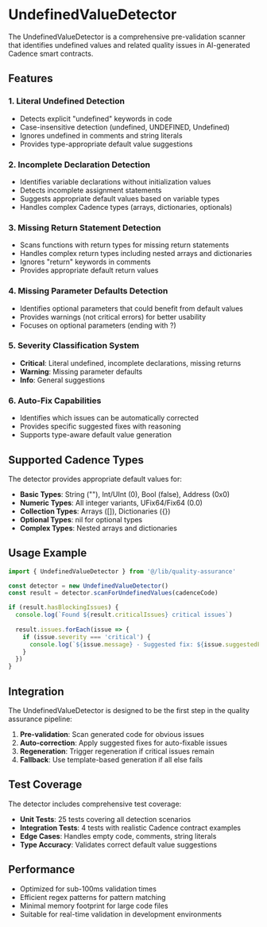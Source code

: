 # UndefinedValueDetector

The UndefinedValueDetector is a comprehensive pre-validation scanner that identifies undefined values and related quality issues in AI-generated Cadence smart contracts.

## Features

### 1. Literal Undefined Detection
- Detects explicit "undefined" keywords in code
- Case-insensitive detection (undefined, UNDEFINED, Undefined)
- Ignores undefined in comments and string literals
- Provides type-appropriate default value suggestions

### 2. Incomplete Declaration Detection
- Identifies variable declarations without initialization values
- Detects incomplete assignment statements
- Suggests appropriate default values based on variable types
- Handles complex Cadence types (arrays, dictionaries, optionals)

### 3. Missing Return Statement Detection
- Scans functions with return types for missing return statements
- Handles complex return types including nested arrays and dictionaries
- Ignores "return" keywords in comments
- Provides appropriate default return values

### 4. Missing Parameter Defaults Detection
- Identifies optional parameters that could benefit from default values
- Provides warnings (not critical errors) for better usability
- Focuses on optional parameters (ending with ?)

### 5. Severity Classification System
- **Critical**: Literal undefined, incomplete declarations, missing returns
- **Warning**: Missing parameter defaults
- **Info**: General suggestions

### 6. Auto-Fix Capabilities
- Identifies which issues can be automatically corrected
- Provides specific suggested fixes with reasoning
- Supports type-aware default value generation

## Supported Cadence Types

The detector provides appropriate default values for:

- **Basic Types**: String (""), Int/UInt (0), Bool (false), Address (0x0)
- **Numeric Types**: All integer variants, UFix64/Fix64 (0.0)
- **Collection Types**: Arrays ([]), Dictionaries ({})
- **Optional Types**: nil for optional types
- **Complex Types**: Nested arrays and dictionaries

## Usage Example

```typescript
import { UndefinedValueDetector } from '@/lib/quality-assurance'

const detector = new UndefinedValueDetector()
const result = detector.scanForUndefinedValues(cadenceCode)

if (result.hasBlockingIssues) {
  console.log(`Found ${result.criticalIssues} critical issues`)
  
  result.issues.forEach(issue => {
    if (issue.severity === 'critical') {
      console.log(`${issue.message} - Suggested fix: ${issue.suggestedFix}`)
    }
  })
}
```

## Integration

The UndefinedValueDetector is designed to be the first step in the quality assurance pipeline:

1. **Pre-validation**: Scan generated code for obvious issues
2. **Auto-correction**: Apply suggested fixes for auto-fixable issues
3. **Regeneration**: Trigger regeneration if critical issues remain
4. **Fallback**: Use template-based generation if all else fails

## Test Coverage

The detector includes comprehensive test coverage:

- **Unit Tests**: 25 tests covering all detection scenarios
- **Integration Tests**: 4 tests with realistic Cadence contract examples
- **Edge Cases**: Handles empty code, comments, string literals
- **Type Accuracy**: Validates correct default value suggestions

## Performance

- Optimized for sub-100ms validation times
- Efficient regex patterns for pattern matching
- Minimal memory footprint for large code files
- Suitable for real-time validation in development environments